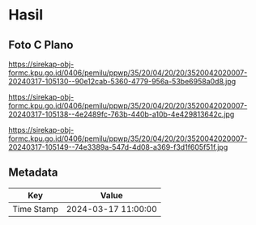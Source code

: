 # Hasil

## Foto C Plano

https://sirekap-obj-formc.kpu.go.id/0406/pemilu/ppwp/35/20/04/20/20/3520042020007-20240317-105130--90e12cab-5360-4779-956a-53be6958a0d8.jpg

https://sirekap-obj-formc.kpu.go.id/0406/pemilu/ppwp/35/20/04/20/20/3520042020007-20240317-105138--4e2489fc-763b-440b-a10b-4e429813642c.jpg

https://sirekap-obj-formc.kpu.go.id/0406/pemilu/ppwp/35/20/04/20/20/3520042020007-20240317-105149--74e3389a-547d-4d08-a369-f3d1f605f51f.jpg


## Metadata

| Key        | Value               |
| ---------- | ------------------- |
| Time Stamp | 2024-03-17 11:00:00 |



